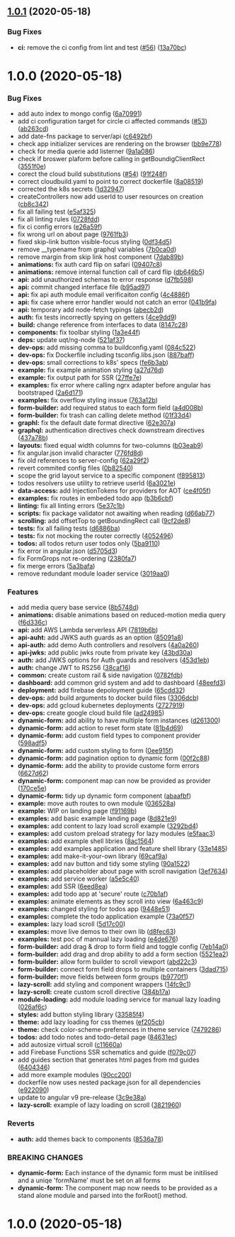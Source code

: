 ## [1.0.1](https://github.com/jonathonadams/zero-to-production/compare/v1.0.0...v1.0.1) (2020-05-18)


### Bug Fixes

* **ci:** remove the ci config from lint and test ([#56](https://github.com/jonathonadams/zero-to-production/issues/56)) ([13a70bc](https://github.com/jonathonadams/zero-to-production/commit/13a70bcf5a96260d167de2f014d03992ecbcd313))

# 1.0.0 (2020-05-18)


### Bug Fixes

* add auto index to mongo config ([6a70991](https://github.com/jonathonadams/zero-to-production/commit/6a709911cb9be521fb4a0b5be0c1c8933de4e9db))
* add ci configuration target for circle ci affected commands ([#53](https://github.com/jonathonadams/zero-to-production/issues/53)) ([ab263cd](https://github.com/jonathonadams/zero-to-production/commit/ab263cd50f95febeb46c99c56efc9a2c20be7f21))
* add date-fns package to server/api ([c6492bf](https://github.com/jonathonadams/zero-to-production/commit/c6492bfa0e78aa3eab28277a09c9adcd52793c0b))
* check app initializer services are rendering on the browser ([bb9e778](https://github.com/jonathonadams/zero-to-production/commit/bb9e778dde8c17eaff26540fc4521882e3d8b82b))
* check for media querie add listerner ([9a1a086](https://github.com/jonathonadams/zero-to-production/commit/9a1a0866f735cf99069ca41741f03187fb2f38d7))
* check if broswer plaform before calling in getBoundigClientRect ([3551f0e](https://github.com/jonathonadams/zero-to-production/commit/3551f0e6bb0ce068b7fa7976510875bd50d0e69e))
* corect the cloud build substitutions ([#54](https://github.com/jonathonadams/zero-to-production/issues/54)) ([91f248f](https://github.com/jonathonadams/zero-to-production/commit/91f248ff33c4888fa08287921080ddf149c3af99))
* correct cloudbuild.yaml to point to correct dockerfile ([8a08519](https://github.com/jonathonadams/zero-to-production/commit/8a08519e9631cb48b4a9813f4acb644db14a9797))
* corrected the k8s secrets ([1d32947](https://github.com/jonathonadams/zero-to-production/commit/1d3294794010962b18c0cf9a035eb4bda3bb176f))
* createControllers now add userId to user resources on creation ([cb8c342](https://github.com/jonathonadams/zero-to-production/commit/cb8c342041a77440837608f51ca2d1e5e68a748f))
* fix all failing test ([e5af325](https://github.com/jonathonadams/zero-to-production/commit/e5af325ca09bec878fc1a5c2690e015fbd6b4423))
* fix all linting rules ([0728fdd](https://github.com/jonathonadams/zero-to-production/commit/0728fdd27ae7c396d95f62d2a1efb1a7a60b50d5))
* fix ci config errors ([e26a59f](https://github.com/jonathonadams/zero-to-production/commit/e26a59f0c117683e429ee5d2b3ac8a6c64d71378))
* fix wrong url on about page ([9761fb3](https://github.com/jonathonadams/zero-to-production/commit/9761fb3557f885a0a86f12b1542d33561d646dcb))
* fixed skip-link button visible-focus styling ([0df34d5](https://github.com/jonathonadams/zero-to-production/commit/0df34d58272043b02753c9c9fa33230de80f80f3))
* remove __typename from graphql variables ([7b0ca0d](https://github.com/jonathonadams/zero-to-production/commit/7b0ca0d01722f25e3576cc29d12f9a3a937043e4))
* remove margin from skip link host component ([7dab89b](https://github.com/jonathonadams/zero-to-production/commit/7dab89bc678657e493d32e711a80b3c812c6ba09))
* **animations:** fix auth card flip on safari ([09407c8](https://github.com/jonathonadams/zero-to-production/commit/09407c8944802da17ca6276e3d7546df4b3d015f))
* **animations:** remove internal function call of card flip ([db646b5](https://github.com/jonathonadams/zero-to-production/commit/db646b52b33b570886fd0cbbcc996566d34ae468))
* **api:** add unauthorized schemas to error response ([d7fb598](https://github.com/jonathonadams/zero-to-production/commit/d7fb5989538bd680787c495c9d0ec8cb5e71be44))
* **api:** commit changed interface file ([b95ad97](https://github.com/jonathonadams/zero-to-production/commit/b95ad97d9969383703d801ad6fe0a61e203af05c))
* **api:** fix api auth module email verificaiton config ([4c4886f](https://github.com/jonathonadams/zero-to-production/commit/4c4886f795ab7b2c91d6cda073f42b8a7fcddc4f))
* **api:** fix case where error handler would not catch an error ([041b9fa](https://github.com/jonathonadams/zero-to-production/commit/041b9fa07f274f65e49e96af5eb5bffa513b360b))
* **api:** temporary add node-fetch typings ([abecb2d](https://github.com/jonathonadams/zero-to-production/commit/abecb2def1b5a3160438668b49cbe5c174acac99))
* **auth:** fix tests incorrectly spying on getters ([4ce9dd9](https://github.com/jonathonadams/zero-to-production/commit/4ce9dd9bcd00d53273d31d470710416a4004aa6e))
* **build:** change reference from interfaces to data ([8147c28](https://github.com/jonathonadams/zero-to-production/commit/8147c2871bc134d5d2600bb667ed5f7576cc35ec))
* **components:** fix toolbar styling ([1a3e44f](https://github.com/jonathonadams/zero-to-production/commit/1a3e44f9eff38c596a8b99a7427a2180e4ff0123))
* **deps:** update uqt/ng-node ([521af37](https://github.com/jonathonadams/zero-to-production/commit/521af3700eca0b20f15e0beffdfe5085740ae1ca))
* **dev-ops:** add missing comma to buildconfig.yaml ([084c522](https://github.com/jonathonadams/zero-to-production/commit/084c5224ece7b337eb3471481028a579b743fba5))
* **dev-ops:** fix Dockerfile including tsconfig.libs.json ([887baff](https://github.com/jonathonadams/zero-to-production/commit/887baff99d546b0669098f3f8d7f133fae94bc6e))
* **dev-ops:** small corrections to k8s' specs ([fe6b3ab](https://github.com/jonathonadams/zero-to-production/commit/fe6b3ab2efa67ffb1ccd187685ef5350935d0ec5))
* **example:** fix example animation styling ([a27d76d](https://github.com/jonathonadams/zero-to-production/commit/a27d76db7a602da16b7cbea56365652c6b9a21cf))
* **example:** fix output path for SSR ([27ffe7e](https://github.com/jonathonadams/zero-to-production/commit/27ffe7e358430fed2c03179203f384488abf0639))
* **examples:** fix error where calling ngrx adapter before angular has bootstraped ([2a6d171](https://github.com/jonathonadams/zero-to-production/commit/2a6d171e25d7b4755a07b3f30d034e9a83d34bde))
* **examples:** fix overflow styling inssue ([763a12b](https://github.com/jonathonadams/zero-to-production/commit/763a12bf58198e5349db8ecab5fa659b22f9f8e8))
* **form-builder:** add required status to each form field ([a4d008b](https://github.com/jonathonadams/zero-to-production/commit/a4d008b98767bed710e26ef883e9b21a2d3a58c8))
* **form-builder:** fix trash can calling delete method ([01f33d4](https://github.com/jonathonadams/zero-to-production/commit/01f33d42b91796cb46da0b9d9780def10f8cdad3))
* **graphl:** fix the default date format directive ([62e307a](https://github.com/jonathonadams/zero-to-production/commit/62e307a643b648c0c0d0896d41e0dacb15b8c63c))
* **graphql:** authentication directives check downstream directives ([437a78b](https://github.com/jonathonadams/zero-to-production/commit/437a78b1270e36e4beafc6ff5883a937ebd17339))
* **layouts:** fixed equal width columns for two-columns ([b03eab9](https://github.com/jonathonadams/zero-to-production/commit/b03eab93268dce6e80014eb86d89d8ec122b121b))
* fix angular.json invalid character ([776fd8d](https://github.com/jonathonadams/zero-to-production/commit/776fd8d7e46c35458b646ed5f5a032f111606521))
* fix old references to server-config ([62a29f2](https://github.com/jonathonadams/zero-to-production/commit/62a29f2146a7cb5b0e78875a9acb0d0acd402290))
* revert commited config files ([0b82540](https://github.com/jonathonadams/zero-to-production/commit/0b82540968ac9bb3f87c861aa04e015ba40a692d))
* scope the grid layout service to a specific component ([f895813](https://github.com/jonathonadams/zero-to-production/commit/f8958131c058ce08112d421067d46205f979a1b7))
* todos resolvers use utility to retrieve userId ([6a3021e](https://github.com/jonathonadams/zero-to-production/commit/6a3021e5fcc73017787557d210411bba35bdb5cc))
* **data-access:** add InjectionTokens for providers for AOT ([ce4f05f](https://github.com/jonathonadams/zero-to-production/commit/ce4f05f19ae87108cb236e48e8b533a667a15963))
* **examples:** fix routes in embeded todo app ([b3b6cbf](https://github.com/jonathonadams/zero-to-production/commit/b3b6cbffbab346b2c30a101e33c1bb22a6ecfd54))
* **linting:** fix all linting errors ([5e37c1b](https://github.com/jonathonadams/zero-to-production/commit/5e37c1bd8c5433dd303605f38cf3d68947da27ee))
* **scripts:** fix package validator not awaiting when reading ([d66ab77](https://github.com/jonathonadams/zero-to-production/commit/d66ab7745fb785addd3094a878639bfb22286c78))
* **scrolling:** add offsetTop to getBoundingRect call ([9cf2de8](https://github.com/jonathonadams/zero-to-production/commit/9cf2de8a1e519c9cdc08aa8d7b4726cc0dbb5921))
* **tests:** fix all failing tests ([d6886ba](https://github.com/jonathonadams/zero-to-production/commit/d6886ba7267a8f9ee29785fafc46898b51cbcbd7))
* **tests:** fix not mocking the router correctly ([4052496](https://github.com/jonathonadams/zero-to-production/commit/40524969eddafa862dbed424f59eb3f0a5c7ae7d))
* **todos:** all todos return user todos only ([5ba9110](https://github.com/jonathonadams/zero-to-production/commit/5ba9110f5648874bf31c2e0db6da59a586f552cc))
* fix error in angular.json ([d5705d3](https://github.com/jonathonadams/zero-to-production/commit/d5705d353b5cfcf3712c738dc7c97bd2aec43cd0))
* fix FormGrops not re-ordering ([2380fa7](https://github.com/jonathonadams/zero-to-production/commit/2380fa76fc16674d6cccfe8187bb58ec85b8f673))
* fix merge errors ([5a3bafa](https://github.com/jonathonadams/zero-to-production/commit/5a3bafa06979978b971f8d72e59e5b4ef2163dc6))
* remove redundant module loader service ([3019aa0](https://github.com/jonathonadams/zero-to-production/commit/3019aa0d11e0e425389d68e00789af67df60c429))


### Features

* add media query base service ([8b5748d](https://github.com/jonathonadams/zero-to-production/commit/8b5748de21fb01dedacf962ebc77c9e8e0f5427c))
* **animations:** disable animations based on reduced-motion media query ([f6d336c](https://github.com/jonathonadams/zero-to-production/commit/f6d336ca7be2b1fb9efd38a7b77d881e663add11))
* **api:** add AWS Lambda serverless API ([7819b6b](https://github.com/jonathonadams/zero-to-production/commit/7819b6b70bbd4745433bd80ebae2af8e0f0a8ee8))
* **api-auht:** add JWKS auth guards as an option ([85091a8](https://github.com/jonathonadams/zero-to-production/commit/85091a832c02b89d0e38e2667e15b69fbdc205fc))
* **api-auth:** add demo Auth controllers and resolvers ([4a0a260](https://github.com/jonathonadams/zero-to-production/commit/4a0a260bd291b52d81260a703470496d3dda22f4))
* **api-jwks:** add public jwks route from private key ([43bd30a](https://github.com/jonathonadams/zero-to-production/commit/43bd30aef86a419d5215e0a7605449e8a25186aa))
* **auth:** add JWKS options for Auth guards and resolvers ([453d1eb](https://github.com/jonathonadams/zero-to-production/commit/453d1ebe752c7d5cac2cc7b86259d01916f5eb09))
* **auth:** change JWT to RS256 ([38caf16](https://github.com/jonathonadams/zero-to-production/commit/38caf1673849e2f238db26398597f53259c6666a))
* **common:** create custom rail & side navigation ([0782fdb](https://github.com/jonathonadams/zero-to-production/commit/0782fdbc388d7ed2a9fcadb24213ab9a419bbdcf))
* **dashboard:** add common grid system and add to dashboard ([48eefd3](https://github.com/jonathonadams/zero-to-production/commit/48eefd35f3e4373f5838027ec063ba951e82fd31))
* **deployment:** add firebase depoloyment guide ([65cdd32](https://github.com/jonathonadams/zero-to-production/commit/65cdd32d2dc0582ace0cc456669c4441db0bb91b))
* **dev-ops:** add build arguments to docker build files ([3306dcb](https://github.com/jonathonadams/zero-to-production/commit/3306dcbe1d54bcbc43f9ac48069e331768ecdcf5))
* **dev-ops:** add gcloud kubernetes deployments ([2727919](https://github.com/jonathonadams/zero-to-production/commit/272791990742ad5002152ba16e73055158b3df2d))
* **dev-ops:** create google cloud build file ([ad24985](https://github.com/jonathonadams/zero-to-production/commit/ad24985f2495b322f933f5a51e16c349c93ceed9))
* **dynamic-form:** add ability to have multiple form instances ([d261300](https://github.com/jonathonadams/zero-to-production/commit/d261300348fbd3ffcb621a74b19193a2ab5d2860))
* **dynamic-form:** add action to reset form state ([81b4d69](https://github.com/jonathonadams/zero-to-production/commit/81b4d6968421667cdc3174ea5dc647c373b14cd9))
* **dynamic-form:** add custom field types to component provider ([598adf5](https://github.com/jonathonadams/zero-to-production/commit/598adf58a0bd255a83d036ef1abc9464d8592321))
* **dynamic-form:** add custom styling to form ([0ee915f](https://github.com/jonathonadams/zero-to-production/commit/0ee915f6548fdd340966db82587e686fb890a488))
* **dynamic-form:** add pagination option to dynamic form ([00f2c88](https://github.com/jonathonadams/zero-to-production/commit/00f2c886f3b3eca12bebf03454f880d291727d7c))
* **dynamic-form:** add the ability to provide custome form errors ([6627d62](https://github.com/jonathonadams/zero-to-production/commit/6627d62e42ba5c907ab6f0757147587ae9aa4e0f))
* **dynamic-form:** component map can now be provided as provider ([170ce5e](https://github.com/jonathonadams/zero-to-production/commit/170ce5e11319911bf54dfb038fbff7934e428491))
* **dynamic-form:** tidy up dynamic form component ([abaafbf](https://github.com/jonathonadams/zero-to-production/commit/abaafbf614dbd2ec16c121c198d50538d0c9b49d))
* **example:** move auth routes to own module ([036528a](https://github.com/jonathonadams/zero-to-production/commit/036528a5fe871022d1f09ce37fcbd740709b8ef8))
* **example:** WIP on landing page ([f91169b](https://github.com/jonathonadams/zero-to-production/commit/f91169bfef350b755508c282fe67b30009ef0898))
* **examples:** add basic example landing page ([8d821e9](https://github.com/jonathonadams/zero-to-production/commit/8d821e93185c405280734c09e1e706b4838c85a9))
* **examples:** add content to lazy load scroll example ([3292bd4](https://github.com/jonathonadams/zero-to-production/commit/3292bd41b4915f553eaf56b1fc1a0c52ca3b4d04))
* **examples:** add custom preload strategy for lazy modules ([e5faac3](https://github.com/jonathonadams/zero-to-production/commit/e5faac35cab32e0aec8cad5db87d3790c89705d0))
* **examples:** add example shell libries ([8ac1564](https://github.com/jonathonadams/zero-to-production/commit/8ac1564fa5d705d6837b98d974f7c9419cb3df69))
* **examples:** add examples application and feature shell library ([33e1485](https://github.com/jonathonadams/zero-to-production/commit/33e1485473c9471cbc91d715ff681d2c5e88444f))
* **examples:** add make-it-your-own library ([69caf9a](https://github.com/jonathonadams/zero-to-production/commit/69caf9ac3fae590068a4c5c8ae009d11a76fdc12))
* **examples:** add nav button and tidy some styling ([90a1522](https://github.com/jonathonadams/zero-to-production/commit/90a15221a3caad9d204c6803bc99180d73d5328c))
* **examples:** add placeholder about page with scroll navigation ([3ef7634](https://github.com/jonathonadams/zero-to-production/commit/3ef763473fd314648146b282e2c083f79dd665eb))
* **examples:** add service worker ([a5e5c40](https://github.com/jonathonadams/zero-to-production/commit/a5e5c404e194cc2f718d3212ad16e33d66b69fe2))
* **examples:** add SSR ([6eed8ea](https://github.com/jonathonadams/zero-to-production/commit/6eed8eafeefdc0214853874cbd9b9b0092e79bb3))
* **examples:** add todo app at 'secure' route ([c70b1af](https://github.com/jonathonadams/zero-to-production/commit/c70b1affa2ae8e1f911f77a70e779ae6111e9bac))
* **examples:** animate elements as they scroll into view ([6a463c9](https://github.com/jonathonadams/zero-to-production/commit/6a463c92a36fb888d69242c9f3bc3bf981700674))
* **examples:** changed styling for todos app ([9448e51](https://github.com/jonathonadams/zero-to-production/commit/9448e51302ac9008191caceb81e96ed966676aa7))
* **examples:** complete the todo application example ([73a0f57](https://github.com/jonathonadams/zero-to-production/commit/73a0f57ab8d892b38166f26f8529b313c092979d))
* **examples:** lazy load scroll ([5d17c00](https://github.com/jonathonadams/zero-to-production/commit/5d17c007fd62068ace42de93d1f601acf2afc97d))
* **examples:** move live demos to their own lib ([d8fec63](https://github.com/jonathonadams/zero-to-production/commit/d8fec63f657d7aa7e9d21b7bf61cb18e9596de5b))
* **examples:** test poc of mannual lazy loading ([e4de676](https://github.com/jonathonadams/zero-to-production/commit/e4de676d565bb454a2d1afb1f37747245544235a))
* **form-builder:** add drag & drop to form field and toggle config ([7eb14a0](https://github.com/jonathonadams/zero-to-production/commit/7eb14a0da7aa20139e4d6c7bcc93660995823d88))
* **form-builder:** add drag and drop ability to add a form section ([5521ea2](https://github.com/jonathonadams/zero-to-production/commit/5521ea28eaeda68d7c4606d341434b79542c2151))
* **form-builder:** allow form builder to scroll viewport ([abd22c3](https://github.com/jonathonadams/zero-to-production/commit/abd22c303511d0c2112ebbcf74f685a5e6d8adf2))
* **form-builder:** connect form field drops to multiple containers ([3dad715](https://github.com/jonathonadams/zero-to-production/commit/3dad715bde3716d2b54b4feaed720345077893c8))
* **form-builder:** move fields between form groups ([b9770f1](https://github.com/jonathonadams/zero-to-production/commit/b9770f19c30513aef874f1c2b6b3554068079245))
* **lazy-scroll:** add styling and component wrappers ([14fc9c1](https://github.com/jonathonadams/zero-to-production/commit/14fc9c177b042c0b6b90efd0b54b07730953449a))
* **lazy-scroll:** create custom scroll directive ([384b17a](https://github.com/jonathonadams/zero-to-production/commit/384b17abba7ffec1bb644d25d427855f31faa585))
* **module-loading:** add module loading service for manual lazy loading ([026af6c](https://github.com/jonathonadams/zero-to-production/commit/026af6cea519f539e8859c3bec26101db00848a6))
* **styles:** add button styling library ([33585f4](https://github.com/jonathonadams/zero-to-production/commit/33585f4831c26f326dbb85e0d5af88968b1893b1))
* **theme:** add lazy loading for css themes ([ef205cb](https://github.com/jonathonadams/zero-to-production/commit/ef205cb664ffb88ece1dd38854a181f5c801fa07))
* **theme:** check color-scheme-preferences in theme service ([7479286](https://github.com/jonathonadams/zero-to-production/commit/747928605899feccd1f606bfa12db3c635a6b37c))
* **todos:** add todo notes and todo-detail page ([84631ec](https://github.com/jonathonadams/zero-to-production/commit/84631ec5b9128640dad00a55243969abe3546b97))
* add autosize virtual scroll ([c11660a](https://github.com/jonathonadams/zero-to-production/commit/c11660a13f9112b886ceae41346f7bd4e40bdc8e))
* add Firebase Functions SSR schematics and guide ([f079c07](https://github.com/jonathonadams/zero-to-production/commit/f079c078aa888445954ce66e66205770b4669b5b))
* add guides section that generates html pages from md guides ([6404346](https://github.com/jonathonadams/zero-to-production/commit/640434665ff4f43a595bce61f020e7418808d42d))
* add more example modules ([90cc200](https://github.com/jonathonadams/zero-to-production/commit/90cc20068959adbbf96062e92dcebb566cfc1a72))
* dockerfile now uses nested package.json for all dependencies ([e922090](https://github.com/jonathonadams/zero-to-production/commit/e92209008ddbe1890d324ed07075dd9da0f77d6a))
* update to angular v9 pre-release ([3c9e38a](https://github.com/jonathonadams/zero-to-production/commit/3c9e38abb2118153b7d71ff7c02217167b34453c))
* **lazy-scroll:** example of lazy loading on scroll ([3821960](https://github.com/jonathonadams/zero-to-production/commit/3821960ac33ca54aabf6f9118924f362ea836084))


### Reverts

* **auth:** add themes back to components ([8536a78](https://github.com/jonathonadams/zero-to-production/commit/8536a78865f4ce42eea2554e0e94204b84680d2f))


### BREAKING CHANGES

* **dynamic-form:** Each instance of the dynamic form must be initilised and a uniqe 'formName' must be
set on all forms
* **dynamic-form:** The component map now needs to be provided as a stand alone module and parsed into
the forRoot() method.

# 1.0.0 (2020-05-18)
